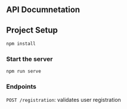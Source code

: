 ## API Documnetation

## Project Setup

```sh
npm install
```

### Start the server
```sh
npm run serve
```

### Endpoints
`POST /registration`: validates user registration

